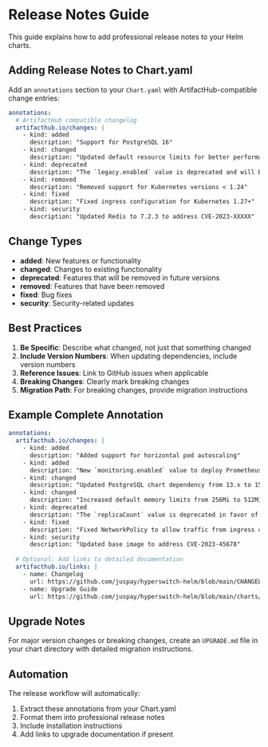 # Release Notes Guide

This guide explains how to add professional release notes to your Helm charts.

## Adding Release Notes to Chart.yaml

Add an `annotations` section to your `Chart.yaml` with ArtifactHub-compatible change entries:

```yaml
annotations:
  # ArtifactHub compatible changelog
  artifacthub.io/changes: |
    - kind: added
      description: "Support for PostgreSQL 16"
    - kind: changed
      description: "Updated default resource limits for better performance"
    - kind: deprecated
      description: "The `legacy.enabled` value is deprecated and will be removed in v1.0.0"
    - kind: removed
      description: "Removed support for Kubernetes versions < 1.24"
    - kind: fixed
      description: "Fixed ingress configuration for Kubernetes 1.27+"
    - kind: security
      description: "Updated Redis to 7.2.3 to address CVE-2023-XXXXX"
```

## Change Types

- **added**: New features or functionality
- **changed**: Changes to existing functionality
- **deprecated**: Features that will be removed in future versions
- **removed**: Features that have been removed
- **fixed**: Bug fixes
- **security**: Security-related updates

## Best Practices

1. **Be Specific**: Describe what changed, not just that something changed
2. **Include Version Numbers**: When updating dependencies, include version numbers
3. **Reference Issues**: Link to GitHub issues when applicable
4. **Breaking Changes**: Clearly mark breaking changes
5. **Migration Path**: For breaking changes, provide migration instructions

## Example Complete Annotation

```yaml
annotations:
  artifacthub.io/changes: |
    - kind: added
      description: "Added support for horizontal pod autoscaling"
    - kind: added
      description: "New `monitoring.enabled` value to deploy Prometheus ServiceMonitor"
    - kind: changed
      description: "Updated PostgreSQL chart dependency from 13.x to 15.x"
    - kind: changed
      description: "Increased default memory limits from 256Mi to 512Mi"
    - kind: deprecated
      description: "The `replicaCount` value is deprecated in favor of `autoscaling.minReplicas`"
    - kind: fixed
      description: "Fixed NetworkPolicy to allow traffic from ingress controller"
    - kind: security
      description: "Updated base image to address CVE-2023-45678"
  
  # Optional: Add links to detailed documentation
  artifacthub.io/links: |
    - name: Changelog
      url: https://github.com/juspay/hyperswitch-helm/blob/main/CHANGELOG.md
    - name: Upgrade Guide
      url: https://github.com/juspay/hyperswitch-helm/blob/main/charts/incubator/hyperswitch-app/UPGRADE.md
```

## Upgrade Notes

For major version changes or breaking changes, create an `UPGRADE.md` file in your chart directory with detailed migration instructions.

## Automation

The release workflow will automatically:
1. Extract these annotations from your Chart.yaml
2. Format them into professional release notes
3. Include installation instructions
4. Add links to upgrade documentation if present
